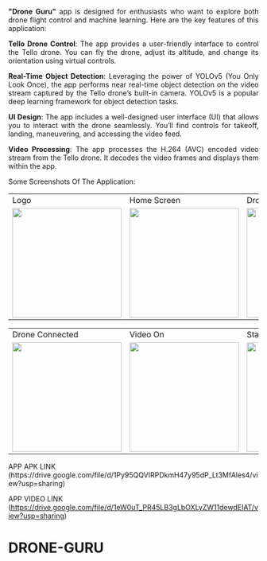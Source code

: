 <div align="justify">
  
**"Drone Guru"** app is designed for enthusiasts who want to explore both drone flight control and machine learning. Here are the key features of this application:


**Tello Drone Control**: The app provides a user-friendly interface to control the Tello drone. You can fly the drone, adjust its altitude, and change its orientation using virtual controls.

**Real-Time Object Detection**: Leveraging the power of YOLOv5 (You Only Look Once), the app performs near real-time object detection on the video stream captured by the Tello drone’s built-in camera. YOLOv5 is a popular deep learning framework for object detection tasks.

**UI Design**: The app includes a well-designed user interface (UI) that allows you to interact with the drone seamlessly. You’ll find controls for takeoff, landing, maneuvering, and accessing the video feed.

**Video Processing**: The app processes the H.264 (AVC) encoded video stream from the Tello drone. It decodes the video frames and displays them within the app.

</div>


Some Screenshots Of The Application: 
<p align="center" float="left">
<table>
  <tr>
    <td>Logo</td>
    <td>Home Screen</td>
    <td>Drone Controller Screen</td>
  </tr>
  <tr>
    <td><img src="https://github.com/MuditAggarwal1/DRONE-GURU/assets/135834440/55501125-9486-46f1-b6e4-f628286b97f0" width="220"></td>
    <td><img src="https://github.com/MuditAggarwal1/DRONE-GURU/assets/135834440/acdf322e-f9de-415b-a317-ad8db5dbaf8f" width="220"></td>
    <td><img src="https://github.com/MuditAggarwal1/DRONE-GURU/assets/135834440/aa1ef30f-0d87-49fb-b015-8c3f5768d666" width="220"></td>
  </tr>
 </table>
 <table>
  <tr>
    <td>Drone Connected</td>
    <td>Video On</td>
    <td>Starting Object Detection</td>
  </tr>
  <tr>
    <td><img src="https://github.com/MuditAggarwal1/DRONE-GURU/assets/135834440/4006d4d7-1c0a-4658-9305-782e59c42c1c" width="220"></td>
    <td><img src="https://github.com/MuditAggarwal1/DRONE-GURU/assets/135834440/e3373a7c-80f0-4565-9109-b10509a7b51f" width="220"></td>
    <td><img src="https://github.com/MuditAggarwal1/DRONE-GURU/assets/135834440/f9ab9617-34c5-4d88-a507-4d9ea1118a7b" width="220"></td>
  </tr>
 </table>
 </p>
 APP APK LINK  (https://drive.google.com/file/d/1Py95QQVIRPDkmH47y95dP_Lt3MfAles4/view?usp=sharing)
 
 APP VIDEO LINK (https://drive.google.com/file/d/1eW0uT_PR45LB3gLbOXLyZW11dewdEIAT/view?usp=sharing)

 
# DRONE-GURU
